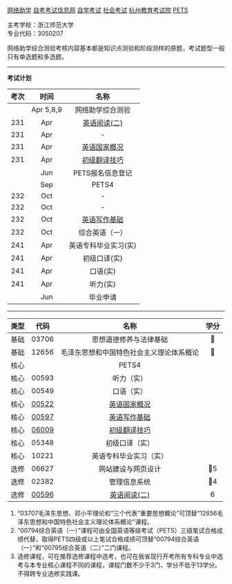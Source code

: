 [网络助学](https://zhejiang.zikao365.com)
[自考考试信息网](https://zk.zjzs.net/)
[自学考试](https://www.zjzs.net/moban/index/2c9081f061d15b160161d1661f040016_tree.html)
[社会考试](https://www.zjzs.net/moban/index/2c9081f061d15b160161d1664ccd0018_tree.html)
[杭州教育考试院](http://www.hzjyksy.cn/)
[PETS](https://pets.neea.edu.cn/)

主考学校：浙江师范大学<br/>
专业代码：3050207

<a-countdown name="考试" date="2023-4-15" type="week"></a-countdown>

<a-remind message="网络助学综合测验考试费缴费" start="2023-3-17" end="2023-3-30"></a-remind>

<a-remind message="网络助学综合测验" start="2023-4-5" end="2023-4-5"></a-remind>

<a-remind message="网络助学综合测验" start="2023-4-8" end="2023-4-9"></a-remind>

<a-remind message="PETS报名信息登记" start="2023-5-15" end="2023-7-1"></a-remind>

网络助学综合测验考核内容基本都是知识点测验和阶段测样的原题，考试题型一般只有单选题和多选题。

---

**考试计划**

|考次|时间|名称|
|:----------:|:----------:|:----------:|
||Apr 5,8,9|网络助学综合测验|
|231|Apr|[英语阅读(二)](00596.md)|
|231|Apr|-|
|231|Apr|[英语国家概况](00522.md)|
|231|Apr|[初级翻译技巧](06009.md)|
||Jun|PETS报名信息登记|
||Sep|PETS4|
|232|Oct|-|
|232|Oct|-|
|232|Oct|[英语写作基础](00597.md)|
|232|Oct|综合英语（一）|
|241|Apr|英语专科毕业实习(实)|
|241|Apr|初级口译(实)|
|241|Apr|口语(实)|
|241|Apr|听力(实)|
||Jun|毕业申请|

---

|类型|代码|名称|学分|
|:----------:|:----------:|:----------:|:----------:|
|基础|03706|思想道德修养与法律基础|🥇|
|基础|12656|毛泽东思想和中国特色社会主义理论体系概论|🥇|
|核心||PETS4| |
|核心|00593|听力（实）| |
|核心|00549|口语（实）| |
|核心|[00522](00522.md)|[英语国家概况](00522.md)| |
|核心|[00597](00597.md)|[英语写作基础](00597.md)| |
|核心|[06009](06009.md)|[初级翻译技巧](06009.md)| |
|核心|05348|初级口译（实）| |
|核心|10221|英语专科毕业实习（实）| |
|选修|06627|网站建设与网页设计|🥇5|
|选修|02382|管理信息系统|🥇4|
|选修|[00596](00596.md)|[英语阅读(二)](00596.md)|6|

1. “03707毛泽东思想、邓小平理论和“三个代表”重要思想概论”可顶替“12656毛泽东思想和中国特色社会主义理论体系概论”课程。
2. “00794综合英语（一）”课程可由全国英语等级考试（PETS）三级笔试合格成绩代替，取得PETS四级或以上笔试合格成绩可顶替“00794综合英语（一）”和“00795综合英语（二）”二门课程。
3. 选修课程，可在推荐选修课程中选考，也可在我省现行开考所有专科专业中选考与本专业核心课程不同的课程，课程门数不少于3门，学分不低于13学分。不得跨专业选修实践课。
